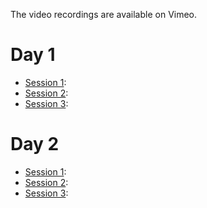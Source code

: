 The video recordings are available on Vimeo.

# Day 1

* [Session 1](https://vimeo.com/834163215): 
* [Session 2](https://vimeo.com/834173816): 
* [Session 3](https://vimeo.com/834175171):  

# Day 2

* [Session 1](https://vimeo.com/834366920):  
* [Session 2](https://vimeo.com/834422203): 
* [Session 3](https://vimeo.com/834558456):

